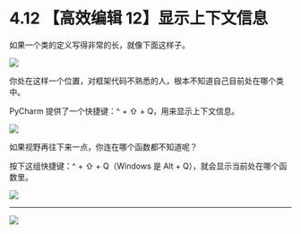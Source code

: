 # 4.12 【高效编辑 12】显示上下文信息

如果一个类的定义写得非常的长，就像下面这样子。

![](http://image.iswbm.com/20200829201942.png)

你处在这样一个位置，对框架代码不熟悉的人，根本不知道自己目前处在哪个类中。

PyCharm 提供了一个快捷键：^ + ⇧ + Q，用来显示上下文信息。

![](http://image.iswbm.com/20200829202251.png)

如果视野再往下来一点，你连在哪个函数都不知道呢？

按下这组快捷键：^ + ⇧ + Q（Windows 是 Alt + Q），就会显示当前处在哪个函数里。

![](http://image.iswbm.com/20200829202412.png)



---

![](http://image.iswbm.com/20200607174235.png)